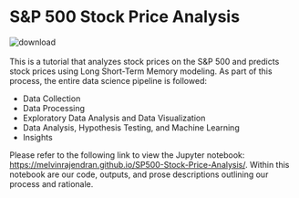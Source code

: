 # S&P 500 Stock Price Analysis

![download](https://github.com/melvinrajendran/SP500-Stock-Price-Analysis/assets/44681827/db1fd058-ae3d-47ec-b102-108c8db37208)
<br><br>
This is a tutorial that analyzes stock prices on the S&amp;P 500 and predicts stock prices using Long Short-Term Memory modeling. As part of this process, the entire data science pipeline is followed:

* Data Collection
* Data Processing
* Exploratory Data Analysis and Data Visualization
* Data Analysis, Hypothesis Testing, and Machine Learning
* Insights

Please refer to the following link to view the Jupyter notebook: https://melvinrajendran.github.io/SP500-Stock-Price-Analysis/. Within this notebook are our code, outputs, and prose descriptions outlining our process and rationale.
